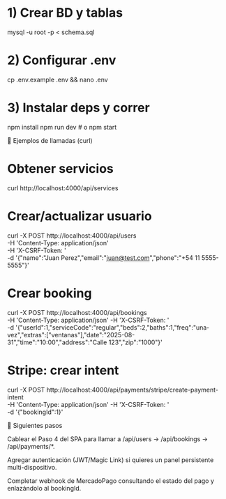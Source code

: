 # 1) Crear BD y tablas

mysql -u root -p < schema.sql

# 2) Configurar .env

cp .env.example .env && nano .env

# 3) Instalar deps y correr

npm install
npm run dev # o npm start

🧩 Ejemplos de llamadas (curl)

# Obtener servicios

curl http://localhost:4000/api/services

# Crear/actualizar usuario

curl -X POST http://localhost:4000/api/users \
 -H 'Content-Type: application/json' \
 -H 'X-CSRF-Token: <token>' \
 -d '{"name":"Juan Perez","email":"juan@test.com","phone":"+54 11 5555-5555"}'

# Crear booking

curl -X POST http://localhost:4000/api/bookings \
 -H 'Content-Type: application/json' -H 'X-CSRF-Token: <token>' \
 -d '{"userId":1,"serviceCode":"regular","beds":2,"baths":1,"freq":"una-vez","extras":["ventanas"],"date":"2025-08-31","time":"10:00","address":"Calle 123","zip":"1000"}'

# Stripe: crear intent

curl -X POST http://localhost:4000/api/payments/stripe/create-payment-intent \
 -H 'Content-Type: application/json' -H 'X-CSRF-Token: <token>' \
 -d '{"bookingId":1}'

📌 Siguientes pasos

Cablear el Paso 4 del SPA para llamar a /api/users → /api/bookings → /api/payments/\*.

Agregar autenticación (JWT/Magic Link) si quieres un panel persistente multi-dispositivo.

Completar webhook de MercadoPago consultando el estado del pago y enlazándolo al bookingId.
